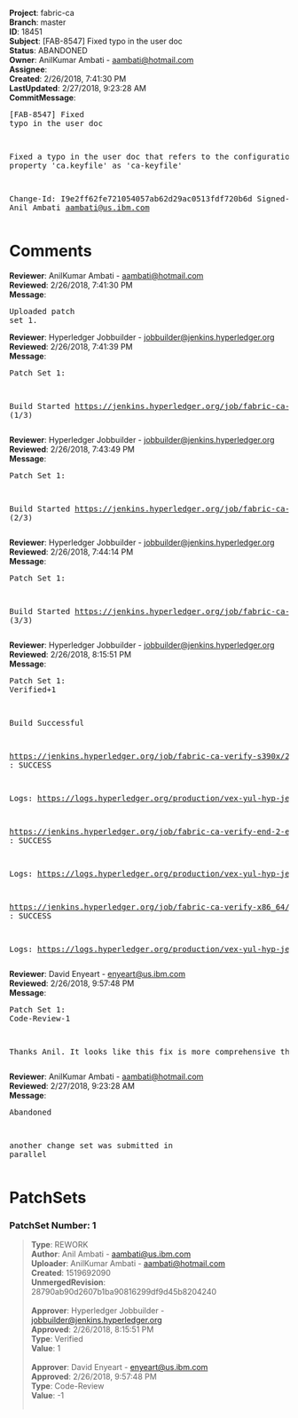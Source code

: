 <strong>Project</strong>: fabric-ca<br><strong>Branch</strong>: master<br><strong>ID</strong>: 18451<br><strong>Subject</strong>: [FAB-8547] Fixed typo in the user doc<br><strong>Status</strong>: ABANDONED<br><strong>Owner</strong>: AnilKumar Ambati - aambati@hotmail.com<br><strong>Assignee</strong>:<br><strong>Created</strong>: 2/26/2018, 7:41:30 PM<br><strong>LastUpdated</strong>: 2/27/2018, 9:23:28 AM<br><strong>CommitMessage</strong>:<br><pre>[FAB-8547] Fixed typo in the user doc

Fixed a typo in the user doc that refers to the
configuration property 'ca.keyfile' as 'ca-keyfile'

Change-Id: I9e2ff62fe721054057ab62d29ac0513fdf720b6d
Signed-off-by: Anil Ambati <aambati@us.ibm.com>
</pre><h1>Comments</h1><strong>Reviewer</strong>: AnilKumar Ambati - aambati@hotmail.com<br><strong>Reviewed</strong>: 2/26/2018, 7:41:30 PM<br><strong>Message</strong>: <pre>Uploaded patch set 1.</pre><strong>Reviewer</strong>: Hyperledger Jobbuilder - jobbuilder@jenkins.hyperledger.org<br><strong>Reviewed</strong>: 2/26/2018, 7:41:39 PM<br><strong>Message</strong>: <pre>Patch Set 1:

Build Started https://jenkins.hyperledger.org/job/fabric-ca-verify-s390x/2750/ (1/3)</pre><strong>Reviewer</strong>: Hyperledger Jobbuilder - jobbuilder@jenkins.hyperledger.org<br><strong>Reviewed</strong>: 2/26/2018, 7:43:49 PM<br><strong>Message</strong>: <pre>Patch Set 1:

Build Started https://jenkins.hyperledger.org/job/fabric-ca-verify-end-2-end-x86_64/40/ (2/3)</pre><strong>Reviewer</strong>: Hyperledger Jobbuilder - jobbuilder@jenkins.hyperledger.org<br><strong>Reviewed</strong>: 2/26/2018, 7:44:14 PM<br><strong>Message</strong>: <pre>Patch Set 1:

Build Started https://jenkins.hyperledger.org/job/fabric-ca-verify-x86_64/2696/ (3/3)</pre><strong>Reviewer</strong>: Hyperledger Jobbuilder - jobbuilder@jenkins.hyperledger.org<br><strong>Reviewed</strong>: 2/26/2018, 8:15:51 PM<br><strong>Message</strong>: <pre>Patch Set 1: Verified+1

Build Successful 

https://jenkins.hyperledger.org/job/fabric-ca-verify-s390x/2750/ : SUCCESS

Logs: https://logs.hyperledger.org/production/vex-yul-hyp-jenkins-3/fabric-ca-verify-s390x/2750

https://jenkins.hyperledger.org/job/fabric-ca-verify-end-2-end-x86_64/40/ : SUCCESS

Logs: https://logs.hyperledger.org/production/vex-yul-hyp-jenkins-3/fabric-ca-verify-end-2-end-x86_64/40

https://jenkins.hyperledger.org/job/fabric-ca-verify-x86_64/2696/ : SUCCESS

Logs: https://logs.hyperledger.org/production/vex-yul-hyp-jenkins-3/fabric-ca-verify-x86_64/2696</pre><strong>Reviewer</strong>: David Enyeart - enyeart@us.ibm.com<br><strong>Reviewed</strong>: 2/26/2018, 9:57:48 PM<br><strong>Message</strong>: <pre>Patch Set 1: Code-Review-1

Thanks Anil.  It looks like this fix is more comprehensive though:
https://gerrit.hyperledger.org/r/#/c/18453/</pre><strong>Reviewer</strong>: AnilKumar Ambati - aambati@hotmail.com<br><strong>Reviewed</strong>: 2/27/2018, 9:23:28 AM<br><strong>Message</strong>: <pre>Abandoned

another change set was submitted in parallel</pre><h1>PatchSets</h1><h3>PatchSet Number: 1</h3><blockquote><strong>Type</strong>: REWORK<br><strong>Author</strong>: Anil Ambati - aambati@us.ibm.com<br><strong>Uploader</strong>: AnilKumar Ambati - aambati@hotmail.com<br><strong>Created</strong>: 1519692090<br><strong>UnmergedRevision</strong>: 28790ab90d2607b1ba90816299df9d45b8204240<br><br><strong>Approver</strong>: Hyperledger Jobbuilder - jobbuilder@jenkins.hyperledger.org<br><strong>Approved</strong>: 2/26/2018, 8:15:51 PM<br><strong>Type</strong>: Verified<br><strong>Value</strong>: 1<br><br><strong>Approver</strong>: David Enyeart - enyeart@us.ibm.com<br><strong>Approved</strong>: 2/26/2018, 9:57:48 PM<br><strong>Type</strong>: Code-Review<br><strong>Value</strong>: -1<br><br></blockquote>